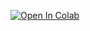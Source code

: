[![Open In Colab](https://colab.research.google.com/assets/colab-badge.svg)](https://colab.research.google.com/github/M-Mahek-03/Summeranalytics/blob/main/SA2025_W1.ipynb)

